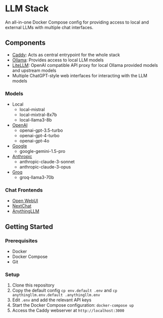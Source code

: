 # LLM Stack

An all-in-one Docker Compose config for providing access to local and external LLMs with multiple chat interfaces.

## Components

* [Caddy](https://github.com/caddyserver/caddy): Acts as central entrypoint for the whole stack
* [Ollama](https://github.com/ollama/ollama): Provides access to local LLM models
* [LiteLLM](https://github.com/BerriAI/litellm): OpenAI compatible API proxy for local Ollama provided models and upstream models
* Multiple ChatGPT-style web interfaces for interacting with the LLM models

### Models

* Local
	* local-mistral
	* local-mixtral-8x7b
	* local-llama3-8b
* [OpenAI](https://platform.openai.com/docs/models)
	* openai-gpt-3.5-turbo
	* openai-gpt-4-turbo
	* openai-gpt-4o
* [Google](https://cloud.google.com/vertex-ai/generative-ai/docs/learn/model-versioning)
	* google-gemini-1.5-pro
* [Anthropic](https://docs.anthropic.com/claude/docs/models-overview)
	* anthropic-claude-3-sonnet
	* anthropic-claude-3-opus
* [Groq](https://console.groq.com/docs/models)
	* groq-llama3-70b

### Chat Frontends

* [Open WebUI](https://github.com/open-webui/open-webui)
* [NextChat](https://github.com/ChatGPTNextWeb/ChatGPT-Next-Web)
* [AnythingLLM](https://github.com/Mintplex-Labs/anything-llm)

## Getting Started

### Prerequisites

* Docker
* Docker Compose
* Git

### Setup

1. Clone this repository
1. Copy the default config `cp env.default .env` and `cp anythingllm.env.default .anythingllm.env`
1. Edit `.env` and add the relevant API keys
1. Start the Docker Compose configuration: `docker-compose up`
1. Access the Caddy webserver at `http://localhost:3000`
